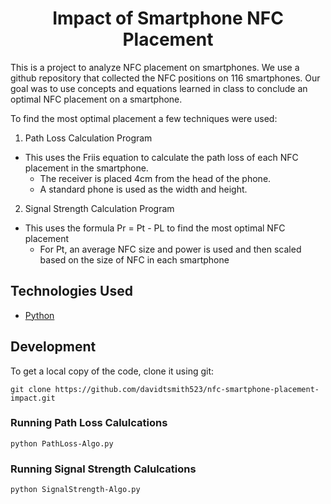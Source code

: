 <h1 align="center">
    Impact of Smartphone NFC Placement
</h1>

This is a project to analyze NFC placement on smartphones. We use a github repository that collected the NFC positions on 116 smartphones. Our goal was to use concepts and equations learned in class to conclude an optimal NFC placement on a smartphone.

To find the most optimal placement a few techniques were used:

1. Path Loss Calculation Program

- This uses the Friis equation to calculate the path loss of each NFC placement in the smartphone.
  - The receiver is placed 4cm from the head of the phone.
  - A standard phone is used as the width and height.

2. Signal Strength Calculation Program

- This uses the formula Pr = Pt - PL to find the most optimal NFC placement
  - For Pt, an average NFC size and power is used and then scaled based on the size of NFC in each smartphone

## Technologies Used

- [Python](https://www.python.org/)

## Development

To get a local copy of the code, clone it using git:

```
git clone https://github.com/davidtsmith523/nfc-smartphone-placement-impact.git
```

### Running Path Loss Calulcations

```
python PathLoss-Algo.py
```

### Running Signal Strength Calulcations

```
python SignalStrength-Algo.py
```
